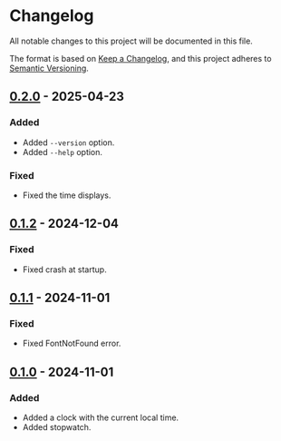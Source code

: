 # Changelog

All notable changes to this project will be documented in this file.

The format is based on [Keep a Changelog](https://keepachangelog.com/en/1.1.0/),
and this project adheres to [Semantic Versioning](https://semver.org/spec/v2.0.0.html).

## [0.2.0] - 2025-04-23

### Added

- Added `--version` option.
- Added `--help` option.

### Fixed

- Fixed the time displays.

## [0.1.2] - 2024-12-04

### Fixed

- Fixed crash at startup.

## [0.1.1] - 2024-11-01

### Fixed

- Fixed FontNotFound error.

## [0.1.0] - 2024-11-01

### Added

- Added a clock with the current local time.
- Added stopwatch.

[0.2.0]: https://github.com/sou-san/segmock/compare/v0.1.2...v0.2.0
[0.1.2]: https://github.com/sou-san/segmock/compare/v0.1.1...v0.1.2
[0.1.1]: https://github.com/sou-san/segmock/compare/v0.1.0...v0.1.1
[0.1.0]: https://github.com/sou-san/segmock/releases/tag/v0.1.0
